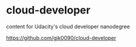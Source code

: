 # cloud-developer
content for Udacity's cloud developer nanodegree

https://github.com/gjk0090/cloud-developer
